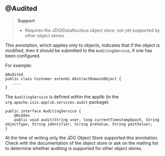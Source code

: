 @Audited
--------

> **Support**
> 
> * Requires the JDO/DataNucleus object store; not yet supported by other object stores.

This annotation, which applies only to objects, indicates that if the
object is modified, then it should be submitted to the
`AuditingService`, if one has been configured.

For example:

    @Audited
    public class Customer extends AbstractDomainObject {
       ....
    }

The `AuditingService` is defined within the applib (in the
`org.apache.isis.applib.services.audit` package):

    public interface AuditingService {
        @Hidden
        public void audit(String user, long currentTimestampEpoch, String objectType, String identifier, String preValue, String postValue);
    }

At the time of writing only the JDO Object Store supported this
annotation. Check with the documentation of the object store or ask on
the mailing list to determine whether auditing is supported for other object stores.
